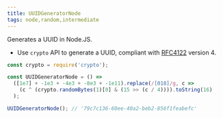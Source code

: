 ```yaml
---
title: UUIDGeneratorNode
tags: node,random,intermediate
---
```


Generates a UUID in Node.JS.

- Use `crypto` API to generate a UUID, compliant with [RFC4122](https://www.ietf.org/rfc/rfc4122.txt) version 4.

```js
const crypto = require('crypto');

const UUIDGeneratorNode = () =>
  ([1e7] + -1e3 + -4e3 + -8e3 + -1e11).replace(/[018]/g, c =>
    (c ^ (crypto.randomBytes(1)[0] & (15 >> (c / 4)))).toString(16)
  );
```

```js
UUIDGeneratorNode(); // '79c7c136-60ee-40a2-beb2-856f1feabefc'
```
